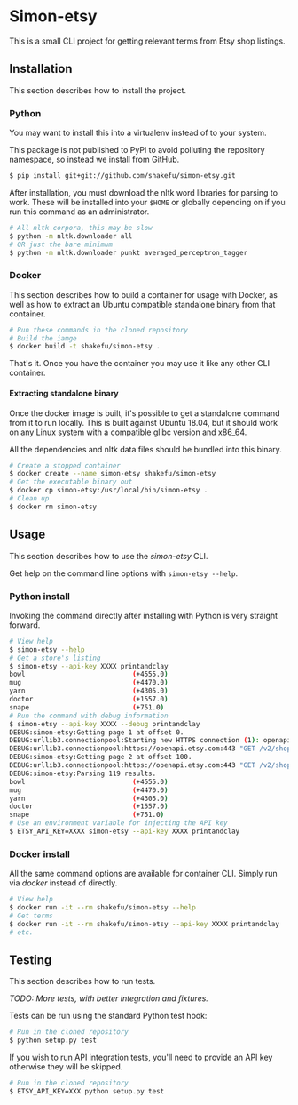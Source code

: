 # Simon-etsy

This is a small CLI project for getting relevant terms from Etsy shop listings.

## Installation

This section describes how to install the project.

### Python

You may want to install this into a virtualenv instead of to your system.

This package is not published to PyPI to avoid polluting the repository
namespace, so instead we install from GitHub.

```bash
$ pip install git+git://github.com/shakefu/simon-etsy.git
```

After installation, you must download the nltk word libraries for parsing to
work. These will be installed into your `$HOME` or globally depending on if you
run this command as an administrator.

```bash
# All nltk corpora, this may be slow
$ python -m nltk.downloader all
# OR just the bare minimum
$ python -m nltk.downloader punkt averaged_perceptron_tagger
```

### Docker

This section describes how to build a container for usage with Docker, as well
as how to extract an Ubuntu compatible standalone binary from that container.

```bash
# Run these commands in the cloned repository
# Build the iamge
$ docker build -t shakefu/simon-etsy .
```

That's it. Once you have the container you may use it like any other CLI
container.

#### Extracting standalone binary

Once the docker image is built, it's possible to get a standalone command from
it to run locally. This is built against Ubuntu 18.04, but it should work on
any Linux system with a compatible glibc version and x86_64.

All the dependencies and nltk data files should be bundled into this binary.

```bash
# Create a stopped container
$ docker create --name simon-etsy shakefu/simon-etsy
# Get the executable binary out
$ docker cp simon-etsy:/usr/local/bin/simon-etsy .
# Clean up
$ docker rm simon-etsy
```

## Usage

This section describes how to use the *simon-etsy* CLI.

Get help on the command line options with `simon-etsy --help`.

### Python install

Invoking the command directly after installing with Python is very straight
forward.

```bash
# View help
$ simon-etsy --help
# Get a store's listing
$ simon-etsy --api-key XXXX printandclay
bowl                           (+4555.0)
mug                            (+4470.0)
yarn                           (+4305.0)
doctor                         (+1557.0)
snape                          (+751.0)
# Run the command with debug information
$ simon-etsy --api-key XXXX --debug printandclay
DEBUG:simon-etsy:Getting page 1 at offset 0.
DEBUG:urllib3.connectionpool:Starting new HTTPS connection (1): openapi.etsy.com:443
DEBUG:urllib3.connectionpool:https://openapi.etsy.com:443 "GET /v2/shops/printandclay/listings/active?api_key=XXXX&limit=100&offset=0 HTTP/1.1" 200 None
DEBUG:simon-etsy:Getting page 2 at offset 100.
DEBUG:urllib3.connectionpool:https://openapi.etsy.com:443 "GET /v2/shops/printandclay/listings/active?offset=100&api_key=XXXX&limit=100 HTTP/1.1" 200 None
DEBUG:simon-etsy:Parsing 119 results.
bowl                           (+4555.0)
mug                            (+4470.0)
yarn                           (+4305.0)
doctor                         (+1557.0)
snape                          (+751.0)
# Use an environment variable for injecting the API key
$ ETSY_API_KEY=XXXX simon-etsy --api-key XXXX printandclay
```

### Docker install

All the same command options are available for container CLI. Simply run via
*docker* instead of directly.

```bash
# View help
$ docker run -it --rm shakefu/simon-etsy --help
# Get terms
$ docker run -it --rm shakefu/simon-etsy --api-key XXXX printandclay
# etc.
```

## Testing

This section describes how to run tests.

*TODO: More tests, with better integration and fixtures.*

Tests can be run using the standard Python test hook:

```bash
# Run in the cloned repository
$ python setup.py test
```

If you wish to run API integration tests, you'll need to provide an API key
otherwise they will be skipped.

```bash
# Run in the cloned repository
$ ETSY_API_KEY=XXX python setup.py test
```
